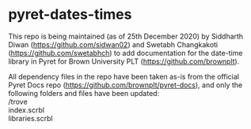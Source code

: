 # pyret-dates-times

This repo is being maintained (as of 25th December 2020) by Siddharth Diwan (https://github.com/sidwan02) and Swetabh Changkakoti (https://github.com/swetabhch) to add documentation for the date-time library in Pyret for Brown University PLT (https://github.com/brownplt).

All dependency files in the repo have been taken as-is from the official Pyret Docs repo (https://github.com/brownplt/pyret-docs), and only the following folders and files have been updated: <br />
/trove <br />
index.scrbl <br />
libraries.scrbl
